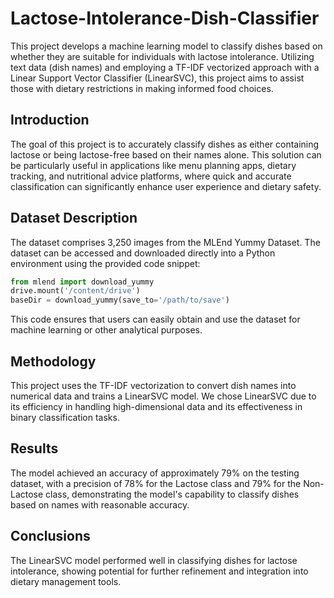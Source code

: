 # Lactose-Intolerance-Dish-Classifier

This project develops a machine learning model to classify dishes based on whether they are suitable for individuals with lactose intolerance. Utilizing text data (dish names) and employing a TF-IDF vectorized approach with a Linear Support Vector Classifier (LinearSVC), this project aims to assist those with dietary restrictions in making informed food choices.

## Introduction

The goal of this project is to accurately classify dishes as either containing lactose or being lactose-free based on their names alone. This solution can be particularly useful in applications like menu planning apps, dietary tracking, and nutritional advice platforms, where quick and accurate classification can significantly enhance user experience and dietary safety.

## Dataset Description
The dataset comprises 3,250 images from the MLEnd Yummy Dataset. The dataset can be accessed and downloaded directly into a Python environment using the provided code snippet:
```python
from mlend import download_yummy
drive.mount('/content/drive')
baseDir = download_yummy(save_to='/path/to/save')
```
This code ensures that users can easily obtain and use the dataset for machine learning or other analytical purposes.

## Methodology

This project uses the TF-IDF vectorization to convert dish names into numerical data and trains a LinearSVC model. We chose LinearSVC due to its efficiency in handling high-dimensional data and its effectiveness in binary classification tasks.

## Results

The model achieved an accuracy of approximately 79% on the testing dataset, with a precision of 78% for the Lactose class and 79% for the Non-Lactose class, demonstrating the model's capability to classify dishes based on names with reasonable accuracy.

## Conclusions

The LinearSVC model performed well in classifying dishes for lactose intolerance, showing potential for further refinement and integration into dietary management tools.

